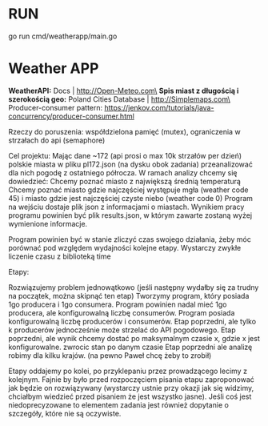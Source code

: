 
# RUN
go run cmd/weatherapp/main.go

# Weather APP

**WeatherAPI:** Docs | http://Open-Meteo.com\
**Spis miast z długością i szerokością geo:** Poland Cities Database | http://Simplemaps.com\
Producer-consumer pattern: https://jenkov.com/tutorials/java-concurrency/producer-consumer.html 

Rzeczy do poruszenia: współdzielona pamięć (mutex), ograniczenia w strzałach do api (semaphore)


Cel projektu:
Mając dane ~172 (api prosi o max 10k strzałów per dzień) polskie miasta w pliku pl172.json (na dysku obok zadania) przeanalizować dla nich pogodę z ostatniego półrocza.
W ramach analizy chcemy się dowiedzieć:
Chcemy poznać miasto z największą średnią temperaturą
Chcemy poznać miasto gdzie najczęściej występuje mgła (weather code 45) i miasto gdzie jest najczęściej czyste niebo (weather code 0)
Program na wejściu dostaje plik json z informacjami o miastach.
Wynikiem pracy programu powinien być plik results.json, w którym zawarte zostaną wyżej wymienione informacje.

Program powinien być w stanie zliczyć czas swojego działania, żeby móc porównać pod względem wydajności kolejne etapy. Wystarczy zwykłe liczenie czasu z biblioteką time

Etapy:

Rozwiązujemy problem jednowątkowo (jeśli następny wydałby się za trudny na początek, można skipnąć ten etap)
Tworzymy program, który posiada 1go producera i 1go consumera.
Program powinien nadal mieć 1go producera, ale konfigurowalną liczbę consumerów.
Program posiada konfigurowalną liczbę producerów i consumerów.
Etap poprzedni, ale tylko k producerów jednocześnie może strzelać do API pogodowego.
Etap poprzedni, ale wynik chcemy dostać po maksymalnym czasie x, gdzie x jest konfigurowalne.
    zwrocic stan po danym czasie
Etap poprzedni ale analizę robimy dla kilku krajów. (na pewno Paweł chcę żeby to zrobił)

Etapy oddajemy po kolei, po przyklepaniu przez prowadzącego lecimy z kolejnym. Fajnie by było przed rozpoczęciem pisania etapu zaproponować jak będzie on rozwiązywany (wystarczy ustnie przy okazji jak się widzimy, chciałbym wiedzieć przed pisaniem że jest wszystko jasne). Jeśli coś jest niedoprecyzowane to elementem zadania jest również dopytanie o szczegóły, które nie są oczywiste.
